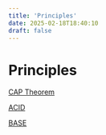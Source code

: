 ```yaml
---
title: 'Principles'
date: 2025-02-18T18:40:10
draft: false
---
```


# Principles

[CAP Theorem](./cap-theorem/)

[ACID](./acid/)

[BASE](./base/)
